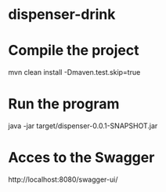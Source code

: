 # dispenser-drink

# Compile the project
mvn clean install -Dmaven.test.skip=true

# Run the program
java -jar target/dispenser-0.0.1-SNAPSHOT.jar

# Acces to the Swagger 
http://localhost:8080/swagger-ui/
